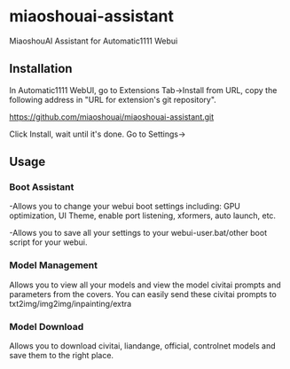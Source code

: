 # miaoshouai-assistant
MiaoshouAI Assistant for Automatic1111 Webui

## **Installation**
In Automatic1111 WebUI, go to Extensions Tab->Install from URL, copy the following address in "URL for extension's git repository".

https://github.com/miaoshouai/miaoshouai-assistant.git

Click Install, wait until it's done. Go to Settings->

## **Usage**
### Boot Assistant
-Allows you to change your webui boot settings including:
GPU optimization, UI Theme, enable port listening, xformers, auto launch, etc.

-Allows you to save all your settings to your webui-user.bat/other boot script for your webui.

### Model Management
Allows you to view all your models and view the model civitai prompts and parameters from the covers.
You can easily send these civitai prompts to txt2img/img2img/inpainting/extra

### Model Download
Allows you to download civitai, liandange, official, controlnet models and save them to the right place.
